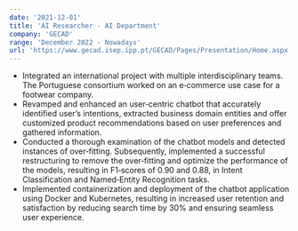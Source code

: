 ```yaml
---
date: '2021-12-01'
title: 'AI Researcher ‑ AI Department'
company: 'GECAD'
range: 'December 2022 - Nowadays'
url: 'https://www.gecad.isep.ipp.pt/GECAD/Pages/Presentation/Home.aspx'
---
```


- Integrated an international project with multiple interdisciplinary teams. The Portuguese consortium worked on an e‑commerce use case for a footwear company.
- Revamped and enhanced an user‑centric chatbot that accurately identified user’s intentions, extracted business domain entities and offer customized product recommendations based on user preferences and gathered information.
- Conducted a thorough examination of the chatbot models and detected instances of over‑fitting. Subsequently, implemented a successful restructuring to remove the over‑fitting and optimize the performance of the models, resulting in F1‑scores of 0.90 and 0.88, in Intent Classification and Named‑Entity Recognition tasks.
- Implemented containerization and deployment of the chatbot application using Docker and Kubernetes, resulting in increased user retention and satisfaction by reducing search time by 30% and ensuring seamless user experience.

